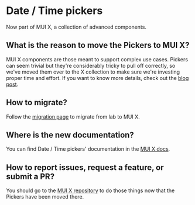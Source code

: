 # Date / Time pickers

<p class="description">Now part of MUI X, a collection of advanced components.</p>


## What is the reason to move the Pickers to MUI X?

MUI X components are those meant to support complex use cases. Pickers can seem trivial but they're considerably tricky to pull off correctly, so we've moved them over to the X collection to make sure we're investing proper time and effort. If you want to know more details, check out the [blog post](/blog/lab-pickers-to-mui-x/).

## How to migrate?

Follow the [migration page](/x/react-date-pickers/migration/) to migrate from lab to MUI X.

## Where is the new documentation?

You can find Date / Time pickers' documentation in the [MUI X docs](/x/react-date-pickers/).

## How to report issues, request a feature, or submit a PR?

You should go to the [MUI X repository](https://github.com/mui/mui-x) to do those things now that the Pickers have been moved there.
